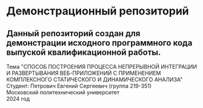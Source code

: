 # Демонстрационный репозиторий

## Данный репозиторий создан для демонстрации исходного программного кода выпуской квалификационной работы.

Тема "СПОСОБ ПОСТРОЕНИЯ ПРОЦЕССА НЕПРЕРЫВНОЙ ИНТЕГРАЦИИ И РАЗВЕРТЫВАНИЯ ВЕБ-ПРИЛОЖЕНИЙ С ПРИМЕНЕНИЕМ КОМПЛЕКСНОГО СТАТИЧЕСКОГО И ДИНАМИЧЕСКОГО АНАЛИЗА"<br/>
Студент: Петрович Евгений Сергеевич (группа 219-351)<br/> 
Московский политехнический университет<br/> 
2024 год<br/>
